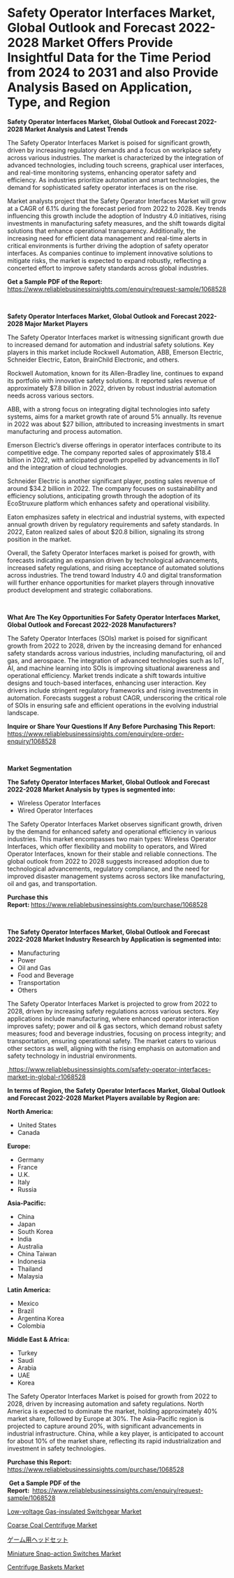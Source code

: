 <p><h1>Safety Operator Interfaces Market, Global Outlook and Forecast 2022-2028 Market Offers Provide Insightful Data for the Time Period from 2024 to 2031 and also Provide Analysis Based on Application, Type, and Region</h1></p><p><strong>Safety Operator Interfaces Market, Global Outlook and Forecast 2022-2028 Market Analysis and Latest Trends</strong></p>
<p><p>The Safety Operator Interfaces Market is poised for significant growth, driven by increasing regulatory demands and a focus on workplace safety across various industries. The market is characterized by the integration of advanced technologies, including touch screens, graphical user interfaces, and real-time monitoring systems, enhancing operator safety and efficiency. As industries prioritize automation and smart technologies, the demand for sophisticated safety operator interfaces is on the rise. </p><p>Market analysts project that the Safety Operator Interfaces Market will grow at a CAGR of 6.1% during the forecast period from 2022 to 2028. Key trends influencing this growth include the adoption of Industry 4.0 initiatives, rising investments in manufacturing safety measures, and the shift towards digital solutions that enhance operational transparency. Additionally, the increasing need for efficient data management and real-time alerts in critical environments is further driving the adoption of safety operator interfaces. As companies continue to implement innovative solutions to mitigate risks, the market is expected to expand robustly, reflecting a concerted effort to improve safety standards across global industries.</p></p>
<p><strong>Get a Sample PDF of the Report:&nbsp;</strong> <a href="https://www.reliablebusinessinsights.com/enquiry/request-sample/1068528">https://www.reliablebusinessinsights.com/enquiry/request-sample/1068528</a></p>
<p>&nbsp;</p>
<p><strong>Safety Operator Interfaces Market, Global Outlook and Forecast 2022-2028 Major Market Players</strong></p>
<p><p>The Safety Operator Interfaces market is witnessing significant growth due to increased demand for automation and industrial safety solutions. Key players in this market include Rockwell Automation, ABB, Emerson Electric, Schneider Electric, Eaton, BrainChild Electronic, and others.</p><p>Rockwell Automation, known for its Allen-Bradley line, continues to expand its portfolio with innovative safety solutions. It reported sales revenue of approximately $7.8 billion in 2022, driven by robust industrial automation needs across various sectors.</p><p>ABB, with a strong focus on integrating digital technologies into safety systems, aims for a market growth rate of around 5% annually. Its revenue in 2022 was about $27 billion, attributed to increasing investments in smart manufacturing and process automation.</p><p>Emerson Electric’s diverse offerings in operator interfaces contribute to its competitive edge. The company reported sales of approximately $18.4 billion in 2022, with anticipated growth propelled by advancements in IIoT and the integration of cloud technologies.</p><p>Schneider Electric is another significant player, posting sales revenue of around $34.2 billion in 2022. The company focuses on sustainability and efficiency solutions, anticipating growth through the adoption of its EcoStruxure platform which enhances safety and operational visibility.</p><p>Eaton emphasizes safety in electrical and industrial systems, with expected annual growth driven by regulatory requirements and safety standards. In 2022, Eaton realized sales of about $20.8 billion, signaling its strong position in the market.</p><p>Overall, the Safety Operator Interfaces market is poised for growth, with forecasts indicating an expansion driven by technological advancements, increased safety regulations, and rising acceptance of automated solutions across industries. The trend toward Industry 4.0 and digital transformation will further enhance opportunities for market players through innovative product development and strategic collaborations.</p></p>
<p>&nbsp;</p>
<p><strong>What Are The Key Opportunities For Safety Operator Interfaces Market, Global Outlook and Forecast 2022-2028 Manufacturers?</strong></p>
<p><p>The Safety Operator Interfaces (SOIs) market is poised for significant growth from 2022 to 2028, driven by the increasing demand for enhanced safety standards across various industries, including manufacturing, oil and gas, and aerospace. The integration of advanced technologies such as IoT, AI, and machine learning into SOIs is improving situational awareness and operational efficiency. Market trends indicate a shift towards intuitive designs and touch-based interfaces, enhancing user interaction. Key drivers include stringent regulatory frameworks and rising investments in automation. Forecasts suggest a robust CAGR, underscoring the critical role of SOIs in ensuring safe and efficient operations in the evolving industrial landscape.</p></p>
<p><strong>Inquire or Share Your Questions If Any Before Purchasing This Report:</strong> <a href="https://www.reliablebusinessinsights.com/enquiry/pre-order-enquiry/1068528">https://www.reliablebusinessinsights.com/enquiry/pre-order-enquiry/1068528</a></p>
<p>&nbsp;</p>
<p><strong>Market Segmentation</strong></p>
<p><strong>The Safety Operator Interfaces Market, Global Outlook and Forecast 2022-2028 Market Analysis by types is segmented into:</strong></p>
<p><ul><li>Wireless Operator Interfaces</li><li>Wired Operator Interfaces</li></ul></p>
<p><p>The Safety Operator Interfaces Market observes significant growth, driven by the demand for enhanced safety and operational efficiency in various industries. This market encompasses two main types: Wireless Operator Interfaces, which offer flexibility and mobility to operators, and Wired Operator Interfaces, known for their stable and reliable connections. The global outlook from 2022 to 2028 suggests increased adoption due to technological advancements, regulatory compliance, and the need for improved disaster management systems across sectors like manufacturing, oil and gas, and transportation.</p></p>
<p><strong>Purchase this Report:&nbsp;</strong><a href="https://www.reliablebusinessinsights.com/purchase/1068528">https://www.reliablebusinessinsights.com/purchase/1068528</a></p>
<p>&nbsp;</p>
<p><strong>The Safety Operator Interfaces Market, Global Outlook and Forecast 2022-2028 Market Industry Research by Application is segmented into:</strong></p>
<p><ul><li>Manufacturing</li><li>Power</li><li>Oil and Gas</li><li>Food and Beverage</li><li>Transportation</li><li>Others</li></ul></p>
<p><p>The Safety Operator Interfaces Market is projected to grow from 2022 to 2028, driven by increasing safety regulations across various sectors. Key applications include manufacturing, where enhanced operator interaction improves safety; power and oil & gas sectors, which demand robust safety measures; food and beverage industries, focusing on process integrity; and transportation, ensuring operational safety. The market caters to various other sectors as well, aligning with the rising emphasis on automation and safety technology in industrial environments.</p></p>
<p><a href="https://www.reliablebusinessinsights.com/safety-operator-interfaces-market-in-global-r1068528">&nbsp;https://www.reliablebusinessinsights.com/safety-operator-interfaces-market-in-global-r1068528</a></p>
<p><strong>In terms of Region, the Safety Operator Interfaces Market, Global Outlook and Forecast 2022-2028 Market Players available by Region are:</strong></p>
<p>
    <p> <strong> North America: </strong>
        <ul>
            <li>United States</li>
            <li>Canada</li>
        </ul>
        </p> 
    <p> <strong> Europe: </strong>
        <ul>
            <li>Germany</li>
            <li>France</li>
            <li>U.K.</li>
            <li>Italy</li>
            <li>Russia</li>
        </ul>
        </p> 
    <p> <strong> Asia-Pacific: </strong>
        <ul>
            <li>China</li>
            <li>Japan</li>
            <li>South Korea</li>
            <li>India</li>
            <li>Australia</li>
            <li>China Taiwan</li>
            <li>Indonesia</li>
            <li>Thailand</li>
            <li>Malaysia</li>
        </ul>
        </p> 
    <p> <strong> Latin America: </strong>
        <ul>
            <li>Mexico</li>
            <li>Brazil</li>
            <li>Argentina Korea</li>
            <li>Colombia</li>
        </ul>
        </p> 
    <p> <strong> Middle East & Africa: </strong>
        <ul>
            <li>Turkey</li>
            <li>Saudi</li>
            <li>Arabia</li>
            <li>UAE</li>
            <li>Korea</li>
        </ul>
    </p>
    </p>
<p><p>The Safety Operator Interfaces Market is poised for growth from 2022 to 2028, driven by increasing automation and safety regulations. North America is expected to dominate the market, holding approximately 40% market share, followed by Europe at 30%. The Asia-Pacific region is projected to capture around 20%, with significant advancements in industrial infrastructure. China, while a key player, is anticipated to account for about 10% of the market share, reflecting its rapid industrialization and investment in safety technologies.</p></p>
<p><strong>Purchase this Report: </strong><a href="https://www.reliablebusinessinsights.com/purchase/1068528">https://www.reliablebusinessinsights.com/purchase/1068528</a></p>
<p>&nbsp;<strong>Get a Sample PDF of the Report:&nbsp;&nbsp;</strong><a href="https://www.reliablebusinessinsights.com/enquiry/request-sample/1068528">https://www.reliablebusinessinsights.com/enquiry/request-sample/1068528</a></p>
<p><strong></strong></p>
<p><p><a href="https://medium.com/@stephanmorissette/low-voltage-gas-insulated-switchgear-market-industry-trends-and-forecast-for-period-from-2024-to-384f7f0421a5">Low-voltage Gas-insulated Switchgear Market</a></p><p><a href="https://www.linkedin.com/pulse/global-coarse-coal-centrifuge-market-size-expected-experience-5ssic?trackingId=Yj0uW1%2F9QZWFMPuSE4%2FurA%3D%3D">Coarse Coal Centrifuge Market</a></p><p><a href="https://medium.com/@adalineconnelly2023/%E3%82%B0%E3%83%AD%E3%83%BC%E3%83%90%E3%83%AB%E3%82%B2%E3%83%BC%E3%83%9F%E3%83%B3%E3%82%B0%E3%83%98%E3%83%83%E3%83%89%E3%82%BB%E3%83%83%E3%83%88%E5%B8%82%E5%A0%B4%E3%81%AE%E3%83%88%E3%83%AC%E3%83%B3%E3%83%89%E3%81%A8%E9%9D%A9%E6%96%B0-%E5%B0%86%E6%9D%A5%E3%81%AE%E5%88%86%E6%9E%90-2024%E5%B9%B4-2031%E5%B9%B4-676a51054daf">ゲーム用ヘッドセット</a></p><p><a href="https://medium.com/@stephanmorissette/insights-into-the-miniature-snap-action-switches-market-market-players-market-size-geographical-eb934702e2e3">Miniature Snap-action Switches Market</a></p><p><a href="https://www.linkedin.com/pulse/centrifuge-baskets-market-strategic-insights-product-evolution-ce7ac?trackingId=6Ggim0AvR7Gjr0TtiWeUbA%3D%3D">Centrifuge Baskets Market</a></p></p>